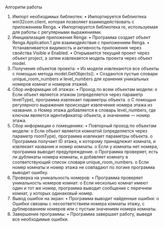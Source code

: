 Алгоритм работы
1. Импорт необходимых библиотек:
•	Импортируется библиотека win32com.client, которая позволяет взаимодействовать с приложением Renga.
•	Импортируется библиотека re, используемая для работы с регулярными выражениями.
2. Инициализация приложения Renga:
•	Программа создает объект Renga.Application.1 для взаимодействия с приложением Renga.
•	Устанавливается видимость и активность приложения через свойства Visible и Enabled.
•	Открывается текущий проект через объект project, а затем извлекается модель проекта через объект model.
3. Получение объектов проекта:
•	Из модели извлекаются все объекты с помощью метода model.GetObjects().
•	Создаются пустые словари unique_room_numbers и level_numbers для хранения уникальных номеров комнат и номеров этажей.
4. Сбор информации об этажах:
•	Проход по всем объектам модели:
o	Если объект является этажом (определяется через параметр levelType), программа извлекает параметры объекта.
o	С помощью регулярного выражения происходит извлечение номера этажа из названия.
o	Номер этажа добавляется в словарь level_numbers, где ключом является идентификатор объекта, а значением — номер этажа.
5. Сбор информации о помещениях:
•	Повторный проход по объектам модели:
o	Если объект является комнатой (определяется через параметр roomType), программа извлекает параметры объекта.
o	Программа получает ID этажа, к которому принадлежит комната, и извлекает название и номер комнаты.
o	Если у комнаты нет номера, программа выводит предупреждение.
o	Программа проверяет, есть ли дубликаты номера комнаты, и добавляет комнату в соответствующий список словаря unique_room_numbers.
o	Если номер комнаты и номер этажа не совпадают по логике программа выводит ошибку.
6. Проверка на уникальность номеров:
•	Программа проверяет уникальность номеров комнат:
o	Если несколько комнат имеют один и тот же номер, программа выводит сообщение с перечнем комнат, у которых одинаковый номер.
7. Вывод ошибок на экран:
•	Программа выводит найденные ошибки:
o	Ошибки связаны с несоответствием номера комнаты этажу, с дублированием номеров или с пустым значением номера комнаты.
8. Завершение программы:
•	Программа завершает работу, выведя все необходимые ошибки.
 
